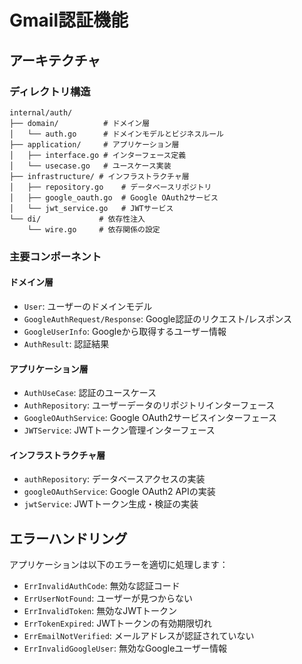 # Gmail認証機能
## アーキテクチャ
### ディレクトリ構造

```
internal/auth/
├── domain/          # ドメイン層
│   └── auth.go      # ドメインモデルとビジネスルール
├── application/     # アプリケーション層
│   ├── interface.go # インターフェース定義
│   └── usecase.go   # ユースケース実装
├── infrastructure/ # インフラストラクチャ層
│   ├── repository.go    # データベースリポジトリ
│   ├── google_oauth.go  # Google OAuth2サービス
│   └── jwt_service.go   # JWTサービス
└── di/             # 依存性注入
    └── wire.go     # 依存関係の設定
```

### 主要コンポーネント

#### ドメイン層
- `User`: ユーザーのドメインモデル
- `GoogleAuthRequest/Response`: Google認証のリクエスト/レスポンス
- `GoogleUserInfo`: Googleから取得するユーザー情報
- `AuthResult`: 認証結果

#### アプリケーション層
- `AuthUseCase`: 認証のユースケース
- `AuthRepository`: ユーザーデータのリポジトリインターフェース
- `GoogleOAuthService`: Google OAuth2サービスインターフェース
- `JWTService`: JWTトークン管理インターフェース

#### インフラストラクチャ層
- `authRepository`: データベースアクセスの実装
- `googleOAuthService`: Google OAuth2 APIの実装
- `jwtService`: JWTトークン生成・検証の実装

## エラーハンドリング

アプリケーションは以下のエラーを適切に処理します：

- `ErrInvalidAuthCode`: 無効な認証コード
- `ErrUserNotFound`: ユーザーが見つからない
- `ErrInvalidToken`: 無効なJWTトークン
- `ErrTokenExpired`: JWTトークンの有効期限切れ
- `ErrEmailNotVerified`: メールアドレスが認証されていない
- `ErrInvalidGoogleUser`: 無効なGoogleユーザー情報